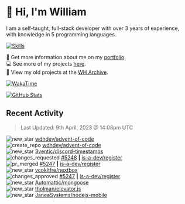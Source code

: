 # 👋 Hi, I'm William
I am a self-taught, full-stack developer with over 3 years of experience, with knowledge in 5 programming languages.

[![Skills](https://skillicons.dev/icons?i=css,cloudflare,discord,bots,docker,express,firebase,git,github,githubactions,html,js,linux,md,mongodb,netlify,nodejs,py,replit,tailwind,ts,vercel,vscode,wordpress,workers)](https://wdh.gg/dev)

🧑 Get more information about me on my [portfolio](https://wdh.gg/dev).
<br>
💻 See more of my projects [here](https://wdh.gg/github-org).
<br>
📁 View my old projects at the [WH Archive](https://wdh.gg/archive).

[![WakaTime](https://wakatime.com/badge/user/817e29c1-e1ac-4adc-936b-37bfa447c165.svg?style=for-the-badge)](https://wdh.gg/wakatime)

[![GitHub Stats](https://github-readme-stats.vercel.app/api?username=williamdavidharrison&theme=algolia&show_icons=true&border_radius=8&count_private=true&include_all_commits=true)](https://wdh.gg/github)

## Recent Activity
<!--RECENT_ACTIVITY:last_update-->
> Last Updated: 9th April, 2023 @ 14:08pm UTC
<!--RECENT_ACTIVITY:last_update_end-->

<!--RECENT_ACTIVITY:start-->
![new_star](https://cdn.jsdelivr.net/gh/Readme-Workflows/Readme-Icons@main/icons/octicons/StarredRepositoryYellow.svg) [wdhdev/advent-of-code](https://github.com/wdhdev/advent-of-code)<br>
![create_repo](https://cdn.jsdelivr.net/gh/Readme-Workflows/Readme-Icons@main/icons/octicons/Repository.svg) [wdhdev/advent-of-code](https://github.com/wdhdev/advent-of-code)<br>
![new_star](https://cdn.jsdelivr.net/gh/Readme-Workflows/Readme-Icons@main/icons/octicons/StarredRepositoryYellow.svg) [3ventic/discord-timestamps](https://github.com/3ventic/discord-timestamps)<br>
![changes_requested](https://cdn.jsdelivr.net/gh/Readme-Workflows/Readme-Icons@main/icons/octicons/RequestedChanges.svg) [#5248](https://github.com/is-a-dev/register/pull/5248#pullrequestreview-1376886926) **|** [is-a-dev/register](https://github.com/is-a-dev/register)<br>
![pr_merged](https://cdn.jsdelivr.net/gh/Readme-Workflows/Readme-Icons@main/icons/octicons/PullRequestMerged.svg) [#5247](https://github.com/is-a-dev/register/pull/5247) **|** [is-a-dev/register](https://github.com/is-a-dev/register)<br>
![new_star](https://cdn.jsdelivr.net/gh/Readme-Workflows/Readme-Icons@main/icons/octicons/StarredRepositoryYellow.svg) [vcokltfre/nextbox](https://github.com/vcokltfre/nextbox)<br>
![changes_approved](https://cdn.jsdelivr.net/gh/Readme-Workflows/Readme-Icons@main/icons/octicons/ApprovedChanges.svg) [#5247](https://github.com/is-a-dev/register/pull/5247#pullrequestreview-1376862530) **|** [is-a-dev/register](https://github.com/is-a-dev/register)<br>
![new_star](https://cdn.jsdelivr.net/gh/Readme-Workflows/Readme-Icons@main/icons/octicons/StarredRepositoryYellow.svg) [Automattic/mongoose](https://github.com/Automattic/mongoose)<br>
![new_star](https://cdn.jsdelivr.net/gh/Readme-Workflows/Readme-Icons@main/icons/octicons/StarredRepositoryYellow.svg) [tholman/elevator.js](https://github.com/tholman/elevator.js)<br>
![new_star](https://cdn.jsdelivr.net/gh/Readme-Workflows/Readme-Icons@main/icons/octicons/StarredRepositoryYellow.svg) [JaneaSystems/nodejs-mobile](https://github.com/JaneaSystems/nodejs-mobile)<br>
<!--RECENT_ACTIVITY:end-->
